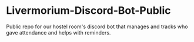 # Livermorium-Discord-Bot-Public
Public repo for our hostel room's discord bot that manages and tracks who gave attendance and helps with reminders.
